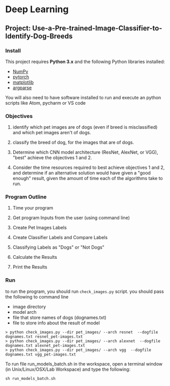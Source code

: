 # Deep Learning
## Project: Use-a-Pre-trained-Image-Classifier-to-Identify-Dog-Breeds



### Install

This project requires **Python 3.x** and the following Python libraries installed:

- [NumPy](http://www.numpy.org/)
- [pytorch](https://pytorch.org/)
- [matplotlib](http://matplotlib.org/)
- [argparse](https://docs.python.org/3/library/argparse.html)

You will also need to have software installed to run and execute an python scripts like Atom, pycharm or VS code

### Objectives
1. identify which pet images are of dogs (even if breed is misclassified) and which pet images aren't of dogs.
 
2. classify the breed of dog, for the images that are of dogs.
 
3. Determine which CNN model architecture (ResNet, AlexNet, or VGG), "best" achieve the objectives 1 and 2.
 
4. Consider the time resources required to best achieve objectives 1 and 2, and determine if an alternative solution would have given a "good enough" result, given the amount of time each of the algorithms take to run.

### Program Outline

1. Time your program

2. Get program Inputs from the user (using command line)
3. Create Pet Images Labels
4. Create Classifier Labels and Compare Labels
5. Classifying Labels as "Dogs" or "Not Dogs"
6. Calculate the Results
7. Print the Results

### Run

to run the program, you should run `check_images.py` script. you should pass the following to command line
* image directory
* model arch
* file that store names of dogs (dognames.txt)
* file to store info about the result of model

```
> python check_images.py --dir pet_images/ --arch resnet  --dogfile dognames.txt resnet_pet-images.txt
> python check_images.py --dir pet_images/ --arch alexnet  --dogfile dognames.txt alexnet_pet-images.txt
> python check_images.py --dir pet_images/ --arch vgg  --dogfile dognames.txt vgg_pet-images.txt
```

To run file run_models_batch.sh in the workspace, open a terminal window (in Unix/Linux/OSX/Lab Workspace) and type the following:
```
sh run_models_batch.sh
```
